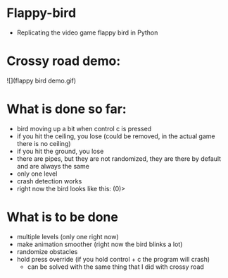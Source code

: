# Flappy-bird
- Replicating the video game flappy bird in Python
# Crossy road demo:
![](flappy bird demo.gif)
# What is done so far:
- bird moving up a bit when control c is pressed
- if you hit the ceiling, you lose (could be removed, in the actual game there is no ceiling)
- if you hit the ground, you lose
- there are pipes, but they are not randomized, they are there by default and are always the same
- only one level
- crash detection works
- right now the bird looks like this: (0)>
# What is to be done
- multiple levels (only one right now)
- make animation smoother (right now the bird blinks a lot)
- randomize obstacles
- hold press override (if you hold control + c the program will crash)
  - can be solved with the same thing that I did with crossy road
